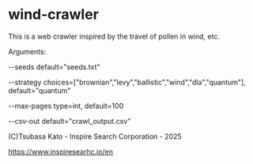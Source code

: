 # wind-crawler
This is a web crawler inspired by the travel of pollen in wind, etc.

Arguments:

  --seeds default="seeds.txt"
  
  --strategy choices=["brownian","levy","ballistic","wind","dla","quantum"],
                   default="quantum"
                   
  --max-pages type=int, default=100
  
  --csv-out default="crawl_output.csv"

(C)Tsubasa Kato - Inspire Search Corporation - 2025

https://www.inspiresearhc.io/en
